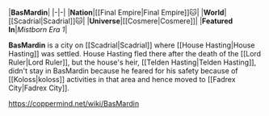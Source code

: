 |**BasMardin**|
|-|-|
|**Nation**|[[Final Empire\|Final Empire]]🐱︎|
|**World**|[[Scadrial\|Scadrial]]🐱︎|
|**Universe**|[[Cosmere\|Cosmere]]|
|**Featured In**|*Mistborn Era 1*|

**BasMardin** is a city on [[Scadrial\|Scadrial]] where [[House Hasting\|House Hasting]] was settled.
House Hasting fled there after the death of the [[Lord Ruler\|Lord Ruler]], but the house's heir, [[Telden Hasting\|Telden Hasting]], didn't stay in BasMardin because he feared for his safety because of [[Koloss\|koloss]] activities in that area and hence moved to [[Fadrex City\|Fadrex City]].



https://coppermind.net/wiki/BasMardin